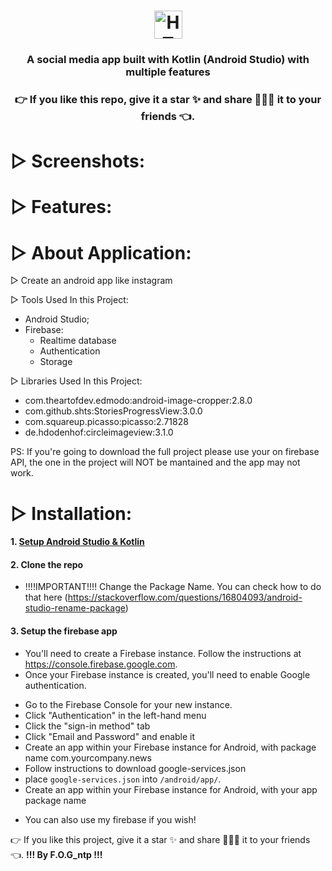 <h1 align="center"><span><img src="https://img.shields.io/badge/InstaApp%20-%20Social%20Media%20Application-282C34?logo=Instagram&logoColor=E4405F" alt="HTML5 logo" title="HTML5" height="45" /></span>
</h1>
<h3 align="center">A social media app built with Kotlin (Android Studio) with multiple features</h3>
<h3 align="center">👉 If you like this repo, give it a star ✨ and share 👨🏻‍💻 it to your friends 👈.</h3>

# ▷ Screenshots:

# ▷ Features:

# ▷ About Application:

▷ Create an android app like instagram

▷ Tools Used In this Project:
- Android Studio;
- Firebase:
  - Realtime database
  - Authentication
  - Storage
    
▷ Libraries Used In this Project:
- com.theartofdev.edmodo:android-image-cropper:2.8.0
- com.github.shts:StoriesProgressView:3.0.0
- com.squareup.picasso:picasso:2.71828
- de.hdodenhof:circleimageview:3.1.0

PS: If you're going to download the full project please use your on firebase API, the one in the project will NOT be mantained and the app may not work.

# ▷ Installation:<br />

#### 1. [Setup Android Studio & Kotlin](https://developer.android.com/studio/install)

#### 2. Clone the repo

- !!!!IMPORTANT!!!! Change the Package Name. You can check how to do that here (https://stackoverflow.com/questions/16804093/android-studio-rename-package)<br />

#### 3. Setup the firebase app

- You'll need to create a Firebase instance. Follow the instructions at https://console.firebase.google.com.
- Once your Firebase instance is created, you'll need to enable Google authentication.

* Go to the Firebase Console for your new instance.
* Click "Authentication" in the left-hand menu
* Click the "sign-in method" tab
* Click "Email and Password" and enable it
* Create an app within your Firebase instance for Android, with package name com.yourcompany.news
* Follow instructions to download google-services.json
* place `google-services.json` into `/android/app/`.
* Create an app within your Firebase instance for Android, with your app package name

- You can also use my firebase if you wish!


👉 If you like this project, give it a star ✨ and share 👨🏻‍💻 it to your friends 👈.
**!!! By F.O.G_ntp !!!**
